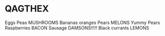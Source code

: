 # QAGTHEX
Eggs Peas MUSHROOMS
Bananas
oranges
Pears
MELONS
Yummy Pears
Raspberries
BACON
Sausage
DAMSONS!!!!!
Black currants
LEMONS
